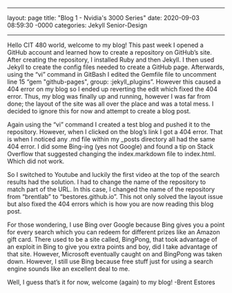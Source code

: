 ___

layout: page
title: "Blog 1 - Nvidia's 3000 Series"
date: 2020-09-03 08:59:30 -0000
categories: Jekyll Senior-Design

___

  Hello CIT 480 world, welcome to my blog! This past week I opened a GitHub account and learned how to create a repository on GitHub’s site. After creating the repository, I installed Ruby and then Jekyll. I then used Jekyll to create the config files needed to create a GitHub page. Afterwards, using the “vi” command in GitBash I edited the Gemfile file to uncomment line 15 “gem "github-pages", group: :jekyll_plugins”. However this caused a 404 error on my blog so I ended up reverting the edit which fixed the 404 error. Thus, my blog was finally up and running, however I was far from done; the layout of the site was all over the place and was a total mess. I decided to ignore this for now and attempt to create a blog post.

   Again using the “vi” command I created a test blog and pushed it to the repository. However, when I clicked on the blog’s link I got a 404 error. That is when I noticed any .md file within my _posts directory all had the same 404 error. I did some Bing-ing (yes not Google) and found a tip on Stack Overflow that suggested changing the index.markdown file to index.html. Which did not work. 

  So I switched to Youtube and luckily the first video at the top of the search results had the solution. I had to change the name of the repository to match part of the URL. In this case, I changed the name of the repository from “brentlab” to “bestores.github.io”. This not only solved the layout issue but also fixed the 404 errors which is how you are now reading this blog post.  

   For those wondering, I use Bing over Google because Bing gives you a point for every search which you can redeem for different prizes like an Amazon gift card. There used to be a site called, BingPong, that took advantage of an exploit in Bing to give you extra points and boy, did I take advantage of that site. However, Microsoft eventually caught on and BingPong was taken down. However, I still use Bing because free stuff just for using a search engine sounds like an excellent deal to me. 

Well, I guess that’s it for now, welcome (again) to my blog!
-Brent Estores
